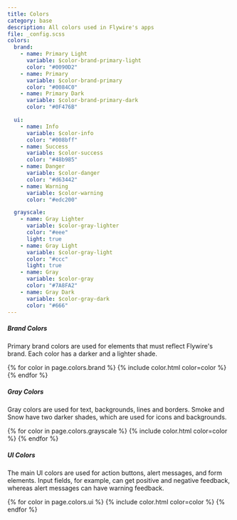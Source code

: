 ```yaml
---
title: Colors
category: base
description: All colors used in Flywire's apps
file: _config.scss
colors:
  brand:
    - name: Primary Light
      variable: $color-brand-primary-light
      color: "#0090D2"
    - name: Primary
      variable: $color-brand-primary
      color: "#0084C0"
    - name: Primary Dark
      variable: $color-brand-primary-dark
      color: "#0F476B"

  ui:
    - name: Info
      variable: $color-info
      color: "#008bff"
    - name: Success
      variable: $color-success
      color: "#48b985"
    - name: Danger
      variable: $color-danger
      color: "#d63442"
    - name: Warning
      variable: $color-warning
      color: "#edc200"

  grayscale:
    - name: Gray Lighter
      variable: $color-gray-lighter
      color: "#eee"
      light: true
    - name: Gray Light
      variable: $color-gray-light
      color: "#ccc"
      light: true
    - name: Gray
      variable: $color-gray
      color: "#7A8FA2"
    - name: Gray Dark
      variable: $color-gray-dark
      color: "#666"
---
```


##### Brand Colors
Primary brand colors are used for elements that must reflect Flywire's brand. Each color has a darker and a lighter shade.

<div class="blockGrid--3cols">
{% for color in page.colors.brand %}
  {% include color.html color=color %}
{% endfor %}
</div>

##### Gray Colors
Gray colors are used for text, backgrounds, lines and borders. Smoke and Snow have two darker shades, which are used for icons and backgrounds.

<div class="blockGrid--4cols">
{% for color in page.colors.grayscale %}
  {% include color.html color=color %}
{% endfor %}
</div>


##### UI Colors

The main UI colors are used for action buttons, alert messages, and form elements. Input fields, for example, can get positive and negative feedback, whereas alert messages can have warning feedback.

<div class="blockGrid--4cols">
{% for color in page.colors.ui %}
  {% include color.html color=color %}
{% endfor %}
</div>
